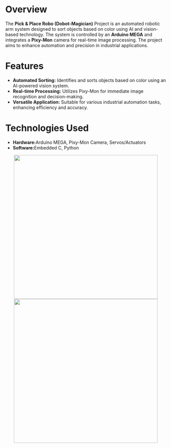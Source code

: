 <h1>Overview</h1>
The <b>Pick & Place Robo (Dobot-Magician)</b> Project is an automated robotic arm system designed to sort objects based on color using AI and vision-based technology. The system is controlled by an <b>Arduino MEGA</b> and integrates a <b>Pixy-Mon</b> camera for real-time image processing. The project aims to enhance automation and precision in industrial applications.
<h1>Features</h1>
<ul>
  <li><b>Automated Sorting:</b>  Identifies and sorts objects based on color using an AI-powered vision system.</li>
  <li><b>Real-time Processing:</b> Utilizes Pixy-Mon for immediate image recognition and decision-making.</li>
  <li><b>Versatile Application:</b> Suitable for various industrial automation tasks, enhancing efficiency and accuracy.</li>
</ul>




<h1>Technologies Used</h1>
<ul>
  <li><b>Hardware:</b>Arduino MEGA, Pixy-Mon Camera, Servos/Actuators</li>
  <li><b>Software:</b>Embedded C, Python</li>
</ul>




<div  align="center">
  <img src="https://github.com/user-attachments/assets/ef47e93f-84bc-4163-ab0b-14a9e839cf04"  width="450" height="450"/>
  <img src="https://github.com/user-attachments/assets/da996905-0719-4cef-ad60-fc9a43ef5a1f"  width="450" height="450"/>
</div>

